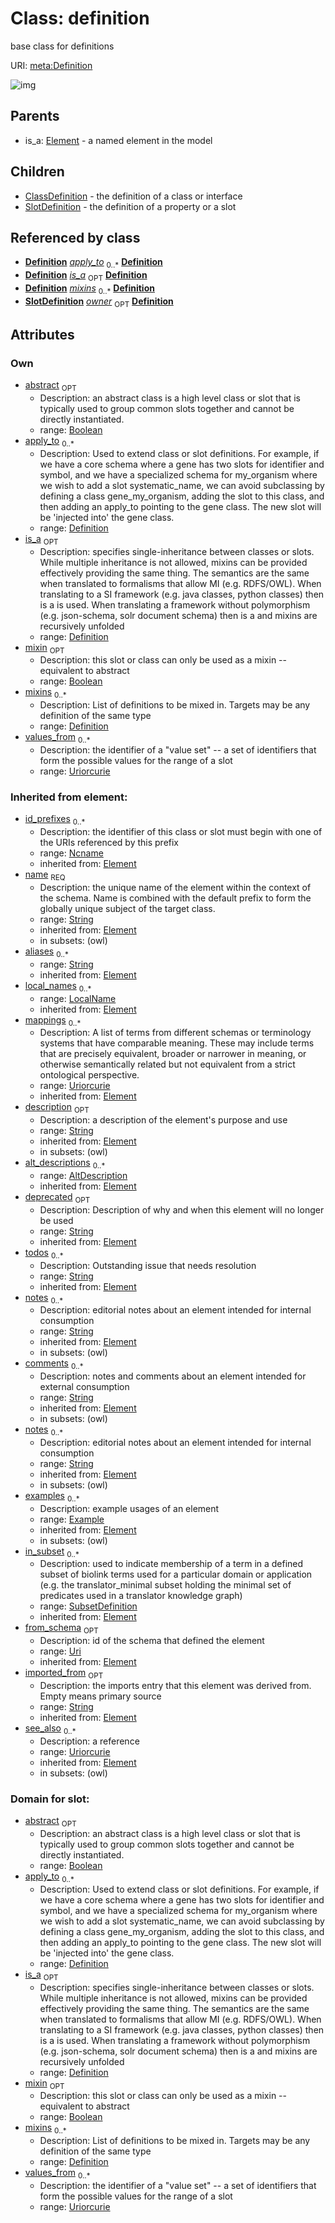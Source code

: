 
# Class: definition


base class for definitions

URI: [meta:Definition](https://w3id.org/biolink/biolinkml/meta/Definition)

![img](http://yuml.me/diagram/nofunky;dir:TB/class/\[SubsetDefinition]<in_subset(i)%200..*-%20\[Definition|abstract:boolean%20%3F;mixin:boolean%20%3F;values_from:uriorcurie%20*;id_prefixes(i):ncname%20*;name(pk)(i):string;aliases(i):string%20*;mappings(i):uriorcurie%20*;description(i):string%20%3F;deprecated(i):string%20%3F;todos(i):string%20*;notes(i):string%20*;comments(i):string%20*;from_schema(i):uri%20%3F;imported_from(i):string%20%3F;see_also(i):uriorcurie%20*],%20\[Example]<examples(i)%200..*-++\[Definition],%20\[AltDescription]<alt_descriptions(i)%200..*-++\[Definition],%20\[LocalName]<local_names(i)%200..*-++\[Definition],%20\[Definition]<apply_to%200..*-%20\[Definition],%20\[Definition]<mixins%200..*-%20\[Definition],%20\[Definition]<is_a%200..1-%20\[Definition],%20\[SlotDefinition]-%20owner%200..1>\[Definition],%20\[Definition]^-\[SlotDefinition],%20\[Definition]^-\[ClassDefinition],%20\[Element]^-\[Definition])

## Parents

 *  is_a: [Element](Element.md) - a named element in the model

## Children

 * [ClassDefinition](ClassDefinition.md) - the definition of a class or interface
 * [SlotDefinition](SlotDefinition.md) - the definition of a property or a slot

## Referenced by class

 *  **[Definition](Definition.md)** *[apply_to](apply_to.md)*  <sub>0..*</sub>  **[Definition](Definition.md)**
 *  **[Definition](Definition.md)** *[is_a](is_a.md)*  <sub>OPT</sub>  **[Definition](Definition.md)**
 *  **[Definition](Definition.md)** *[mixins](mixins.md)*  <sub>0..*</sub>  **[Definition](Definition.md)**
 *  **[SlotDefinition](SlotDefinition.md)** *[owner](owner.md)*  <sub>OPT</sub>  **[Definition](Definition.md)**

## Attributes


### Own

 * [abstract](abstract.md)  <sub>OPT</sub>
    * Description: an abstract class is a high level class or slot that is typically used to group common slots together and cannot be directly instantiated.
    * range: [Boolean](Boolean.md)
 * [apply_to](apply_to.md)  <sub>0..*</sub>
    * Description: Used to extend class or slot definitions. For example, if we have a core schema where a gene has two slots for identifier and symbol, and we have a specialized schema for my_organism where we wish to add a slot systematic_name, we can avoid subclassing by defining a class gene_my_organism, adding the slot to this class, and then adding an apply_to pointing to the gene class. The new slot will be 'injected into' the gene class.
    * range: [Definition](Definition.md)
 * [is_a](is_a.md)  <sub>OPT</sub>
    * Description: specifies single-inheritance between classes or slots. While multiple inheritance is not allowed, mixins can be provided effectively providing the same thing. The semantics are the same when translated to formalisms that allow MI (e.g. RDFS/OWL). When translating to a SI framework (e.g. java classes, python classes) then is a is used. When translating a framework without polymorphism (e.g. json-schema, solr document schema) then is a and mixins are recursively unfolded
    * range: [Definition](Definition.md)
 * [mixin](mixin.md)  <sub>OPT</sub>
    * Description: this slot or class can only be used as a mixin -- equivalent to abstract
    * range: [Boolean](Boolean.md)
 * [mixins](mixins.md)  <sub>0..*</sub>
    * Description: List of definitions to be mixed in. Targets may be any definition of the same type
    * range: [Definition](Definition.md)
 * [values_from](values_from.md)  <sub>0..*</sub>
    * Description: the identifier of a "value set" -- a set of identifiers that form the possible values for the range of a slot
    * range: [Uriorcurie](Uriorcurie.md)

### Inherited from element:

 * [id_prefixes](id_prefixes.md)  <sub>0..*</sub>
    * Description: the identifier of this class or slot must begin with one of the URIs referenced by this prefix
    * range: [Ncname](Ncname.md)
    * inherited from: [Element](Element.md)
 * [name](name.md)  <sub>REQ</sub>
    * Description: the unique name of the element within the context of the schema.  Name is combined with the default prefix to form the globally unique subject of the target class.
    * range: [String](String.md)
    * inherited from: [Element](Element.md)
    * in subsets: (owl)
 * [aliases](aliases.md)  <sub>0..*</sub>
    * range: [String](String.md)
    * inherited from: [Element](Element.md)
 * [local_names](local_names.md)  <sub>0..*</sub>
    * range: [LocalName](LocalName.md)
    * inherited from: [Element](Element.md)
 * [mappings](mappings.md)  <sub>0..*</sub>
    * Description: A list of terms from different schemas or terminology systems that have comparable meaning. These may include terms that are precisely equivalent, broader or narrower in meaning, or otherwise semantically related but not equivalent from a strict ontological perspective.
    * range: [Uriorcurie](Uriorcurie.md)
    * inherited from: [Element](Element.md)
 * [description](description.md)  <sub>OPT</sub>
    * Description: a description of the element's purpose and use
    * range: [String](String.md)
    * inherited from: [Element](Element.md)
    * in subsets: (owl)
 * [alt_descriptions](alt_descriptions.md)  <sub>0..*</sub>
    * range: [AltDescription](AltDescription.md)
    * inherited from: [Element](Element.md)
 * [deprecated](deprecated.md)  <sub>OPT</sub>
    * Description: Description of why and when this element will no longer be used
    * range: [String](String.md)
    * inherited from: [Element](Element.md)
 * [todos](todos.md)  <sub>0..*</sub>
    * Description: Outstanding issue that needs resolution
    * range: [String](String.md)
    * inherited from: [Element](Element.md)
 * [notes](notes.md)  <sub>0..*</sub>
    * Description: editorial notes about an element intended for internal consumption
    * range: [String](String.md)
    * inherited from: [Element](Element.md)
    * in subsets: (owl)
 * [comments](comments.md)  <sub>0..*</sub>
    * Description: notes and comments about an element intended for external consumption
    * range: [String](String.md)
    * inherited from: [Element](Element.md)
    * in subsets: (owl)
 * [notes](notes.md)  <sub>0..*</sub>
    * Description: editorial notes about an element intended for internal consumption
    * range: [String](String.md)
    * inherited from: [Element](Element.md)
    * in subsets: (owl)
 * [examples](examples.md)  <sub>0..*</sub>
    * Description: example usages of an element
    * range: [Example](Example.md)
    * inherited from: [Element](Element.md)
    * in subsets: (owl)
 * [in_subset](in_subset.md)  <sub>0..*</sub>
    * Description: used to indicate membership of a term in a defined subset of biolink terms used for a particular domain or application (e.g. the translator_minimal subset holding the minimal set of predicates used in a translator knowledge graph)
    * range: [SubsetDefinition](SubsetDefinition.md)
    * inherited from: [Element](Element.md)
 * [from_schema](from_schema.md)  <sub>OPT</sub>
    * Description: id of the schema that defined the element
    * range: [Uri](Uri.md)
    * inherited from: [Element](Element.md)
 * [imported_from](imported_from.md)  <sub>OPT</sub>
    * Description: the imports entry that this element was derived from.  Empty means primary source
    * range: [String](String.md)
    * inherited from: [Element](Element.md)
 * [see_also](see_also.md)  <sub>0..*</sub>
    * Description: a reference
    * range: [Uriorcurie](Uriorcurie.md)
    * inherited from: [Element](Element.md)
    * in subsets: (owl)

### Domain for slot:

 * [abstract](abstract.md)  <sub>OPT</sub>
    * Description: an abstract class is a high level class or slot that is typically used to group common slots together and cannot be directly instantiated.
    * range: [Boolean](Boolean.md)
 * [apply_to](apply_to.md)  <sub>0..*</sub>
    * Description: Used to extend class or slot definitions. For example, if we have a core schema where a gene has two slots for identifier and symbol, and we have a specialized schema for my_organism where we wish to add a slot systematic_name, we can avoid subclassing by defining a class gene_my_organism, adding the slot to this class, and then adding an apply_to pointing to the gene class. The new slot will be 'injected into' the gene class.
    * range: [Definition](Definition.md)
 * [is_a](is_a.md)  <sub>OPT</sub>
    * Description: specifies single-inheritance between classes or slots. While multiple inheritance is not allowed, mixins can be provided effectively providing the same thing. The semantics are the same when translated to formalisms that allow MI (e.g. RDFS/OWL). When translating to a SI framework (e.g. java classes, python classes) then is a is used. When translating a framework without polymorphism (e.g. json-schema, solr document schema) then is a and mixins are recursively unfolded
    * range: [Definition](Definition.md)
 * [mixin](mixin.md)  <sub>OPT</sub>
    * Description: this slot or class can only be used as a mixin -- equivalent to abstract
    * range: [Boolean](Boolean.md)
 * [mixins](mixins.md)  <sub>0..*</sub>
    * Description: List of definitions to be mixed in. Targets may be any definition of the same type
    * range: [Definition](Definition.md)
 * [values_from](values_from.md)  <sub>0..*</sub>
    * Description: the identifier of a "value set" -- a set of identifiers that form the possible values for the range of a slot
    * range: [Uriorcurie](Uriorcurie.md)
